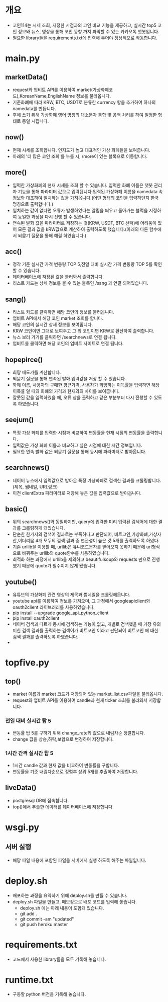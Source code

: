 # 개요
- 코인114는 시세 조회, 지정한 시점과의 코인 비교 기능을 제공하고, 실시간 top5 코인 정보와 뉴스, 영상을 통해 코인 동향 까지 파악할 수 있는 카카오톡 챗봇입니다.
- 필요한 library들을 requirements.txt에 입력해 주어야 정상적으로 작동합니다.

# main.py
## marketData()
- request와 업비트 API를 이용하여 market(가상화폐코드),KoreanName,EnglishName 정보를 불러옵니다.
- 기준화폐에 따라 KRW, BTC, USDT로 분류한 currency 항을 추가하여 하나의 namedata를 만듭니다.
- 후에 쓰기 위해 가상화폐 영어 명칭의 대소문자 통합 및 공백 처리를 하여 일정한 형태로 통일 시킵니다.
## now()
- 현재 시세를 조회합니다. 인지도가 높고 대표적인 가상 화폐들을 보여줍니다.
- 아래의 '더 많은 코인 조회'를 누를 시, /more이 있는 블록으로 이동합니다.
## more()
- 입력한 가상화폐의 현재 시세를 조회 할 수 있습니다. 입력한 화폐 이름은 챗봇 관리자 기능을 통해 파라미터 값으로 입력됩니다.입력된 가상화폐 이름을 namedata 속 정보와 대조하여 일치하는 값을 가져옵니다.(어떤 형태의 코인을 입력하던지 한국 명칭으로 출력합니다.)
- 일치하는 값이 없다면 오류가 발생하였다는 알림을 띄우고 돌아가는 블럭을 지정하여 동일한 과정을 다시 진행 할 수 있습니다.
- 연속된 발화 값을 파라미터로 저장하는 것(KRW, USDT, BTC 선택)에 어려움이 있어 모든 결과 값을 kRW값으로 계산하여 출력하도록 했습니다.(아래의 다른 함수에서 되묻기 질문을 통해 해결 하였습니다.)
## acc()
- 정각 기준 실시간 가격 변동량 TOP 5,전일 대비 실시간 가격 변동량 TOP 5를 확인 할 수 있습니다.
- 데이터베이스에 저장된 값을 불러와서 출력합니다.
- 리스트 카드는 상세 정보를 볼 수 있는 블록인 /sang 과 연결 되어있습니다.
## sang()
- 리스트 카드를 클릭하면 해당 코인의 정보를 불러옵니다.
- 업비트 API에서 해당 코인 market 조회를 합니다.
- 해당 코인의 실시간 상세 정보를 보여줍니다.
- KRW 코인이면 그대로 보여주고 그 외 코인이면 KRW로 환산하여 출력합니다.
- 뉴스 보러 가기를 클릭하면  /searchnews로 연결 됩니다.
- 업비트를 클릭하면 해당 코인의 업비트 사이트로 연결 됩니다.
## hopepirce()
- 희망 매도가를 계산합니다.
- 되묻기 질문을 통해 연속된 발화 입력값을 저장 할 수 있습니다.
- 화폐 이름, 사용자의 구매한 평균가격, 사용자가 희망하는 이득률을 입력하면 해당 이득률 일 때의 화폐의 가격과 현재와의 차이를 보여줍니다.
- 잘못된 값을 입력하였을 때, 오류 창을 출력하고 같은 부분부터 다시 진행할 수 있도록 하였습니다.
## seejum()
- 특정 가상 화폐를 입력한 시점과 비교하여 변동률을 현재 시점의 변동률을 출력합니다.
- 입력값은 가상 화폐 이름과 비교하고 싶은 시점에 대한 시간 정보입니다.
- 필요한 연속 발화 값은 되묻기 질문을 통해 동시에 파라미터로 받아옵니다.
## searchnews()
- 네이버 뉴스에서 입력값으로 받아온 특정 가상화폐로 검색한 결과를 크롤링합니다.(제목, 썸네일, URL링크)
- 이전 clientExtra 파라미터로 저장해 놓은 값을 입력값으로 받아옵니다.
## basic()
- 위의 searchnews()와 동일하지만, query에 입력한 미리 입력된 검색어에 대한 결과를 크롤링하게 돼있습니다.
- 단순한 한가지의 검색어 결과로는 부족하다고 판단되어, 비트코인,가상화폐,가상자산,이더리움 4개 모두의 검색 결과 중 연관성이 높은 것 5개를 출력하도록 하였다.
- 기존 urllib을 이용할 때, urllib은 유니코드문자를 받아오지 못하기 때문에 url형식으로 바꿔주는 urllib의 quote함수를 사용하였습니다.
- 최적화 하는 과정에서 urllib을 제외하고 beautifulsoup와 requests 만으로 진행했기 때문에 quote가 필수이지 않게 됐습니다.
## youtube()
- 유튜브의 가상화폐 관련 영상의 제목과 썸네일을 크롤링해옵니다.
- youtube api를 이용하여 정보를 가져오며, 그 과정에서 googleapiclient와 oauth2client 라이브러리를 사용하였습니다.
- pip install --upgrade google_api_python_client
- pip install oauth2client
- 네이버 검색과 다르게 동시에 검색하는 기능이 없고, 개별로 검색했을 때 가장 유의미한 검색 결과를 출력하는 검색어가 비트코인 이라고 판단되어 비트코인 에 대한 검색 결과를 출력하도록 하였습니다.
- 
# topfive.py
## top()
- market 이름과 market 코드가 저장되어 있는 market_list.csv파일을 불러옵니다.
- request와 업비트 API를 이용하여 candle과 현재 ticker 조회를 불러와서 저장합니다.
### 전일 대비 실시간 탑 5
- 변동률 탑 5를 구하기 위해 change_rate키 값으로 내림차순 정렬합니다.
- change 값을 상승,하락,보합으로 변경하여 저장합니다.
### 1시간 간격 실시간 탑 5
- 1시간 candle 값과 현재 값을 비교하여 변동률을 구합니다.
- 변동률을 기준 내림차순으로 정렬후 상위 5개를 추출하여 저장합니다.
## liveData()
- postgresql DB에 접속합니다. 
- top()에서 추출한 데이터를 데이터베이스에 저장합니다.
# wsgi.py
## 서버 실행
- 해당 파일 내용에 포함된 파일을 서버에서 실행 하도록 해주는 파일입니다.


# deploy.sh

- 배포하는 과정을 요약하기 위해 deploy.sh를 만들 수 있습니다.
- deploy.sh 파일을 만들고, 메모장으로 배포 코드를 입력해 놓습니다.
  - deploy.sh 에는 아래 내용이 포함돼 있습니다.
  - git add .
  - git commit -am "updated"
  - git push heroku master

# requirements.txt
- 코드에서 사용한 library들을 모두 기록해 놓습니다.

# runtime.txt
- 구동할 python 버전을 기록해 놓습니다.